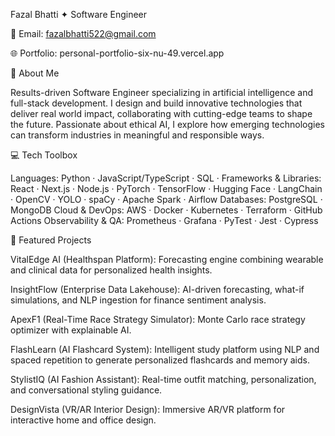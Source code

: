 Fazal Bhatti ✦ Software Engineer

📧 Email: fazalbhatti522@gmail.com

🌐 Portfolio: personal-portfolio-six-nu-49.vercel.app

👋 About Me

Results-driven Software Engineer specializing in artificial intelligence and full-stack development. I design and build innovative technologies that deliver real world impact, collaborating with cutting-edge teams to shape the future. Passionate about ethical AI, I explore how emerging technologies can transform industries in meaningful and responsible ways.

💻 Tech Toolbox

Languages: Python · JavaScript/TypeScript · SQL ·
Frameworks & Libraries: React · Next.js · Node.js · PyTorch · TensorFlow · Hugging Face · LangChain · OpenCV · YOLO · spaCy · Apache Spark · Airflow
Databases: PostgreSQL · MongoDB
Cloud & DevOps: AWS · Docker · Kubernetes · Terraform · GitHub Actions
Observability & QA: Prometheus · Grafana · PyTest · Jest · Cypress

🚀 Featured Projects

VitalEdge AI (Healthspan Platform): Forecasting engine combining wearable and clinical data for personalized health insights.

InsightFlow (Enterprise Data Lakehouse): AI-driven forecasting, what-if simulations, and NLP ingestion for finance sentiment analysis.

ApexF1 (Real-Time Race Strategy Simulator): Monte Carlo race strategy optimizer with explainable AI.

FlashLearn (AI Flashcard System): Intelligent study platform using NLP and spaced repetition to generate personalized flashcards and memory aids.

StylistIQ (AI Fashion Assistant): Real-time outfit matching, personalization, and conversational styling guidance.

DesignVista (VR/AR Interior Design): Immersive AR/VR platform for interactive home and office design.


